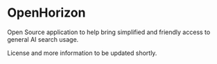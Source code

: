 # OpenHorizon
Open Source application to help bring simplified and friendly access to general AI search usage.

License and more information to be updated shortly.
